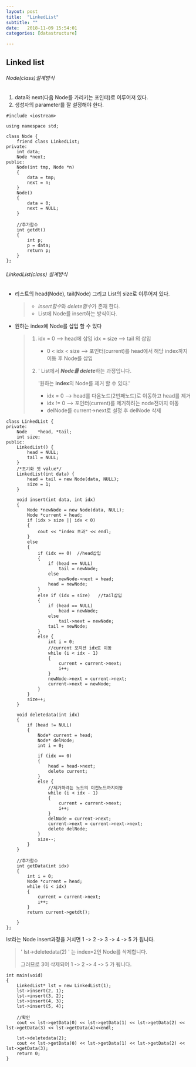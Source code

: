```yaml
---
layout: post
title:  "LinkedList"
subtitle: ""
date:   2018-11-09 15:54:01
categories: [datastructure]

---
```


##  Linked list 



###### Node(class)설계방식

1. data와 next(다음 Node를 가리키는 포인터)로 이루어져 있다.
2. 생성자의 parameter를 잘 설정해야 한다.



```
#include <iostream>

using namespace std;

class Node {
	friend class LinkedList;
private:
	int	data;
	Node *next;
public:
	Node(int tmp, Node *n)
	{
		data = tmp;
		next = n;
	}
	Node()
	{
		data = 0;
		next = NULL;
	}
	
	//추가함수
	int getdt()
	{
		int p;
		p = data;
		return p;
	}
};
```



###### LinkedList(class) 설계방식

- 리스트의 head(Node), tail(Node) 그리고 List의 size로 이루어져 있다.

  > -  *insert함수*와 *delete함수*가 존재 한다.
  > -  List에 Node를 insert하는 방식이다.

- 원하는 index에 Node를 삽입 할 수 있다

  > 1. idx = 0 --> head에 삽입   idx = size --> tail 의 삽입
  >
  >    - 0 < idx < size --> 포인터(current)를 head에서 해당 index까지 이동 후 Node를 삽입
  >
  > 2. ' List에서 ***Node를 delete***하는 과정입니다. 
  >
  >       '원하는 **index**의 Node를 제거 할 수 있다.'
  >
  >    - idx = 0 --> head를 다음노드(2번째노드)로 이동하고 head를 제거
  >    -  idx != 0 --> 포인터(current)를 제거하려는 node전까지 이동
  >    -  delNode를 current->next로 설정 후 delNode 삭제

```
class LinkedList {
private:
	Node	*head, *tail;
	int size;
public:
	LinkedList() {
		head = NULL;
		tail = NULL;
	}
	/*초기화 첫 value*/
	LinkedList(int data) {
		head = tail = new Node(data, NULL);
		size = 1;
	}
	
	void insert(int data, int idx)
	{
		Node *newNode = new Node(data, NULL);
		Node *current = head;
		if (idx > size || idx < 0)
		{
			cout << "index 초과" << endl;
		}
		else
		{
			if (idx == 0)  //head삽입
			{
				if (head == NULL)
					tail = newNode;
				else
					newNode->next = head;
				head = newNode;
			}
			else if (idx = size)   //tail삽입
			{
				if (head == NULL)
					head = newNode;
				else
					tail->next = newNode;
				tail = newNode;
			}
			else {
				int i = 0;
				//current 포지션 idx로 이동
				while (i < idx - 1)
				{
					current = current->next;
					i++;
				}
				newNode->next = current->next;
				current->next = newNode;
			}
		}
		size++;
	}
	
	void deletedata(int idx)
	{
		if (head != NULL)
		{
			Node* current = head;
			Node* delNode;
			int i = 0;
			
			if (idx == 0)
			{
				head = head->next;
				delete current;
			}
			else {  
				//제거하려는 노드의 이전노드까지이동
				while (i < idx - 1)
				{
					current = current->next;
					i++;
				}
				delNode = current->next;
				current->next = current->next->next;
				delete delNode;
			}
			size--;
		}
	}
	
	//추가함수
	int getData(int idx)
	{
		int i = 0;
		Node *current = head;
		while (i < idx)
		{
			current = current->next;
			i++;
		}
		return current->getdt();

	}
};
```



lst라는 Node insert과정을 거치면 1 -> 2 -> 3 -> 4 -> 5 가 됩니다.

> ' lst->deletedata(2) ' 는 index=2인 Node를 삭제합니다.
>
>  그러므로 3이 삭제되어 1 -> 2 -> 4 -> 5 가 됩니다.

```
int main(void)
{
	LinkedList* lst = new LinkedList(1);
	lst->insert(2, 1);
	lst->insert(3, 2);
	lst->insert(4, 3);
	lst->insert(5, 4);
	
	//확인
	cout << lst->getData(0) << lst->getData(1) << lst->getData(2) << lst->getData(3) << lst->getData(4)<<endl;

	lst->deletedata(2);
	cout << lst->getData(0) << lst->getData(1) << lst->getData(2) << lst->getData(3);
	return 0;
}
```